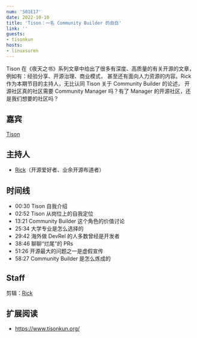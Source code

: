 ```yaml
---
num: 'S01E17'
date: 2022-10-10
title: 'Tison：一名 Community Builder 的自白'
link: ''
guests:
- tisonkun
hosts:
- linuxsuren
---
```


Tison 在《夜天之书》系列文章中给出了很多有深度、高质量的有关开源的文章，例如有：经验分享、开源治理、商业模式，
甚至还有面向人力资源的内容。Rick 作为本期节目的主持人，无比认同 Tison 关于 Community Builder 的论述，
开源社区真的社区需要 Community Manager 吗？有了 Manager 的开源社区，还是我们想要的社区吗？

## 嘉宾

[Tison](https://github.com/tisonkun)

## 主持人

* [Rick](https://github.com/linuxsuren)（开源爱好者、业余开源布道者）

## 时间线

* 00:30 Tison 自我介绍
* 02:52 Tison 从岗位上的自我定位
* 13:21 Community Builder 这个角色的价值讨论
* 25:34 大学专业是怎么选择的
* 29:42 海外做 DevRel 的人多数曾经是开发者
* 38:46 聊聊“烂尾”的 PRs
* 51:26 开源最大的问题之一是虚假宣传
* 58:27 Community Builder 是怎么炼成的

## Staff

剪辑：[Rick](https://github.com/linuxsuren)

## 扩展阅读

- https://www.tisonkun.org/
